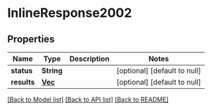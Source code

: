 # InlineResponse2002

## Properties
Name | Type | Description | Notes
------------ | ------------- | ------------- | -------------
**status** | **String** |  | [optional] [default to null]
**results** | [**Vec<InlineResponse2002Results>**](inline_response_200_2_results.md) |  | [optional] [default to null]

[[Back to Model list]](../README.md#documentation-for-models) [[Back to API list]](../README.md#documentation-for-api-endpoints) [[Back to README]](../README.md)

